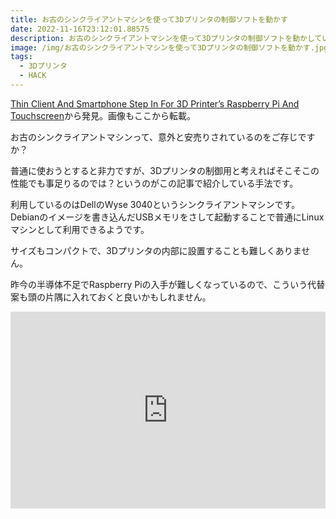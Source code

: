 ```yaml
---
title: お古のシンクライアントマシンを使って3Dプリンタの制御ソフトを動かす
date: 2022-11-16T23:12:01.88575
description: お古のシンクライアントマシンを使って3Dプリンタの制御ソフトを動かしている事例を紹介します。
image: /img/お古のシンクライアントマシンを使って3Dプリンタの制御ソフトを動かす.jpg
tags:
  - 3Dプリンタ
  - HACK
---
```

[Thin Client And Smartphone Step In For 3D Printer’s Raspberry Pi And Touchscreen](https://hackaday.com/2022/11/04/thin-client-and-smartphone-step-in-for-3d-printers-raspberry-pi-and-touchscreen/)から発見。画像もここから転載。

お古のシンクライアントマシンって、意外と安売りされているのをご存じですか？

普通に使おうとすると非力ですが、3Dプリンタの制御用と考えればそこそこの性能でも事足りるのでは？というのがこの記事で紹介している手法です。

利用しているのはDellのWyse 3040というシンクライアントマシンです。Debianのイメージを書き込んだUSBメモリをさして起動することで普通にLinuxマシンとして利用できるようです。

サイズもコンパクトで、3Dプリンタの内部に設置することも難しくありません。

昨今の半導体不足でRaspberry Piの入手が難しくなっているので、こういう代替案も頭の片隅に入れておくと良いかもしれません。


<iframe width="100%" height="315" src="https://www.youtube.com/embed/yHv9QOwaaS8" title="YouTube video player" frameborder="0" allow="accelerometer; autoplay; clipboard-write; encrypted-media; gyroscope; picture-in-picture" allowfullscreen></iframe>

